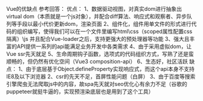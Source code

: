 Vue的优缺点
参考回答：
优点：
1、数据驱动视图，对真实dom进行抽象出virtual dom（本质就是一个js对象），并配合diff算法、响应式和观察者、异步队列等手段以最小代价更新dom，渲染页面
2、组件化，组件用单文件的形式进行代码的组织编写，使得我们可以在一个文件里编写html\css（scoped属性配置css隔离）\js 并且配合Vue-loader之后，支持更强大的预处理器等功能
3、强大且丰富的API提供一系列的api能满足业务开发中各类需求
4、由于采用虚拟dom，让Vue ssr先天就足
5、生命周期钩子函数，选项式的代码组织方式，写熟了还是蛮顺畅的，但仍然有优化空间（Vue3 composition-api）
6、生态好，社区活跃
缺点：
1、由于底层基于Object.defineProperty实现响应式，而这个api本身不支持IE8及以下浏览器
2、csr的先天不足，首屏性能问题（白屏）
3、由于百度等搜索引擎爬虫无法爬取js中的内容，故spa先天就对seo优化心有余力不足（谷歌的puppeteer就挺牛逼的，实现预渲染底层也是用到了这个工具）